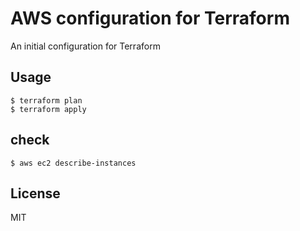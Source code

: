 # AWS configuration for Terraform
An initial configuration for Terraform

## Usage

```
$ terraform plan
$ terraform apply
```

## check

```
$ aws ec2 describe-instances
```

## License

MIT

